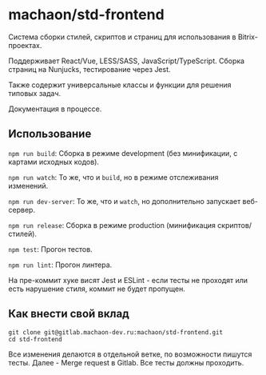 # machaon/std-frontend

Система сборки стилей, скриптов и страниц для использования в Bitrix-проектах.

Поддерживает React/Vue, LESS/SASS, JavaScript/TypeScript. Сборка страниц на Nunjucks, тестирование через Jest.

Также содержит универсальные классы и функции для решения типовых задач.

Документация в процессе.

## Использование

`npm run build`: Сборка в режиме development (без минификации, с картами исходных кодов).

`npm run watch`: То же, что и `build`, но в режиме отслеживания изменений.

`npm run dev-server`: То же, что и `watch`, но дополнительно запускает веб-сервер.

`npm run release`: Сборка в режиме production (минификация скриптов/стилей).

`npm test`: Прогон тестов.

`npm run lint`: Прогон линтера.

На пре-коммит хуке висят Jest и ESLint - если тесты не проходят или есть нарушение стиля, коммит не будет пропущен.   

## Как внести свой вклад

    git clone git@gitlab.machaon-dev.ru:machaon/std-frontend.git
    cd std-frontend

Все изменения делаются в отдельной ветке, по возможности пишутся тесты.
Далее - Merge request в Gitlab. Все тесты должны проходить.
